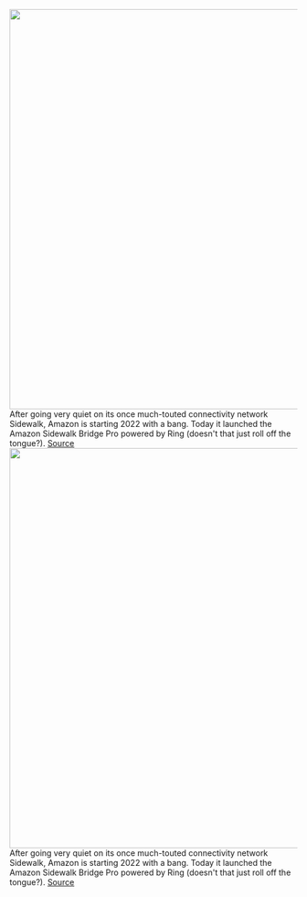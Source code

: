 <img src='https://cdn.vox-cdn.com/thumbor/IKnh5tZVFFFtfYMjngwml1T2WhI=/0x0:1320x743/1200x800/filters:focal(555x267:765x477)/cdn.vox-cdn.com/uploads/chorus_image/image/70357532/sidewalk.0.jpg' width='700px' /><br/>
After going very quiet on its once much-touted connectivity network Sidewalk, Amazon is starting 2022 with a bang. Today it launched the Amazon Sidewalk Bridge Pro powered by Ring (doesn't that just roll off the tongue?).
<a href='https://www.theverge.com/2022/1/6/22871031/amazon-launches-ring-sidewalk-bridge-pro'> Source <a/><img src='https://cdn.vox-cdn.com/thumbor/IKnh5tZVFFFtfYMjngwml1T2WhI=/0x0:1320x743/1200x800/filters:focal(555x267:765x477)/cdn.vox-cdn.com/uploads/chorus_image/image/70357532/sidewalk.0.jpg' width='700px' /><br/>
After going very quiet on its once much-touted connectivity network Sidewalk, Amazon is starting 2022 with a bang. Today it launched the Amazon Sidewalk Bridge Pro powered by Ring (doesn't that just roll off the tongue?).
<a href='https://www.theverge.com/2022/1/6/22871031/amazon-launches-ring-sidewalk-bridge-pro'> Source <a/>
